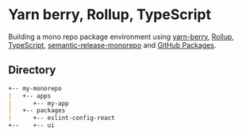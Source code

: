 # Yarn berry, Rollup, TypeScript
Building a mono repo package environment using [yarn-berry](https://lerna.js.org/), [Rollup](https://rollupjs.org/), [TypeScript](https://www.typescriptlang.org/index.html), [semantic-release-monorepo](https://github.com/pmowrer/semantic-release-monorepo) and [GitHub Packages](https://help.github.com/en/packages/publishing-and-managing-packages/about-github-packages).

## Directory

```markdown
+-- my-monorepo
|   +-- apps
|      +-- my-app
|   +-- packages
|      +-- eslint-config-react
+--    +-- ui
```

